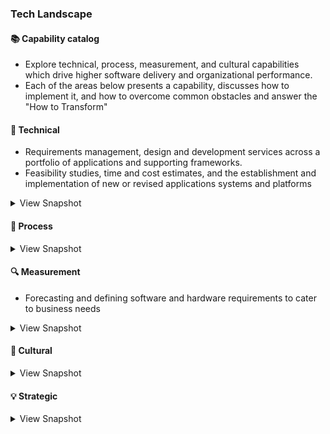 ### Tech Landscape
#### 📚 Capability catalog 
* Explore technical, process, measurement, and cultural capabilities which drive higher software delivery and organizational performance.
* Each of the areas below presents a capability, discusses how to implement it, and how to overcome common obstacles and answer the "How to Transform"

#### 🔧 Technical
* Requirements management, design and development services across a portfolio of applications and supporting frameworks.
* Feasibility studies, time and cost estimates, and the establishment and implementation of new or revised applications systems and platforms
<details>
<summary>View Snapshot</summary>

|  Name |  Summary |   
|:-:    |:-:       |
| | **The Big Picture / Practices** |
| [High Level Design](https://github.com/AdyKalra/technolgytrends/blob/master/Architecture%20trends/High%20Level%20Design.md)| Overview of Client -> CDN / DNS -> LB -> Http Cache -> APIG -> XL -> Feature Services -> Core Services -> Domains |  
| [Stackshare tools](https://stackshare.io/categories) | All the best open source and Software as a Service (SaaS) tools in one place |

#### Front-end Development Practice
|  Name |  Summary | Details  | Use cases |  
|:-:    |:-:       |:-:       |:-:        |  
| **Roadmap** | concepts - hoisting, event bubbling, scope prototype, shadow DOM. package managers - npm, yarn. CSS, BEM, Saas, Postcss.build tools - npm nuild, module bundlers webpack, linters and formatters, React Angualr Vue, modern css, css frameworks - reactstrap, mterialUI, Testing - Jest Cypress Mocha Chai. Progressive TypeScript, Server Side Rendering , GraphQL. ReactNative , Flutter , Static site generators  | [Front-end Roadmap](https://github.com/kamranahmedse/developer-roadmap) | **** **** **** |
| | | []() | **** **** **** |

#### Back-end Development Practice
|  Name |  Summary | Details  | Use cases |  
|:-:    |:-:       |:-:       |:-:        |  
| **Roadmap** | C#, Java, Go, Python. Realational , NoSQL , Data Sharding , Replication , CAP. Authentication Oauth, token , JWT, SAML. apis - JSON, SOAP. Caching - DNS , serverside, clientside - Redis, MemCached. Design practices - GOF , DDD , TDD , SOLID, KISS , YAGNI, DRY. Architectural patterns - Microservices, SOA, Serverless. Messagebrokers , RabbitMQ , Kafka. Containers - Docker , GarphQL, Neo4j. | [Back-end Roadmap](https://github.com/kamranahmedse/developer-roadmap) | **** **** **** |
| | | []() | **** **** **** |

#### Testing Practice
|  Name |  Summary | Details  | Use cases |  
|:-:    |:-:       |:-:       |:-:        | 
| **Roadmap** | Test Plan template, testing startegies, testing types, TDD , automation - mobile , web , API , contrct testing Packt| [Testing Raodmap](https://github.com/anas-qa/Quality-Assurance-Road-Map) | **Testing Pyramid , Gap Analysis , Customer Insights , E2E regression suite** |
| | | []() | **** **** **** |

#### Mobile Development Practice
|  Name |  Summary | Details  | Use cases |  
|:-:    |:-:       |:-:       |:-:        |  
|**Andoid Development** |Kotlin , Java | [android](https://roadmap.sh/android) | **** **** **** |
| | | []() | **** **** **** |

#### DevOps Practice
|  Name |  Summary | Details  | Use cases |  
|:-:    |:-:       |:-:       |:-:        |  
| **Roadmap** | Pytho, Ruby , NodeJS. initd, systemd. OS - Linus , FreeBSD. Terminal - maniupaltion tools,, BASH, vim, network. Protocosl - http, ftp, ssh. Reverseproxy, Caching server, Forward Proxy , Load balancer, firewall. Webserver - Nginx, Service Mesh - Istio. Containers, Config mgmt, container orchestration, Infra provisioning. CI/CD tools, Infra monitoring - Prometheus , Nagios, Grafana. Appln Monitoring - NewRelic , AppDynamics. Log Mgmt - Elastic stalk, splunk sumo. Cloud - AWS , GCP, Azure. Cloud Design Patterns - Availability , Data Management.  | [Devops Roadmap](https://github.com/kamranahmedse/developer-roadmap) | **** **** **** |
| | | []() | **** **** **** |

#### Architecture Practice
|  Name |  Summary | Details  | Use cases |  
|:-:    |:-:       |:-:       |:-:        |  
| | | []() | **** **** **** |

#### Operations
|  Name |  Summary | Details  | Use cases |  
|:-:    |:-:       |:-:       |:-:        |  
| | | []() | **** **** **** |
| | | []() | **** **** **** |


</details>

#### 📃 Process
<details>
<summary>View Snapshot</summary>

#### Engineering Challenges
|  Name |  Summary | Details  | Use cases |  
|:-:    |:-:       |:-:       |:-:        |  
| Bug Bash | testing across verticals | []() | **** **** **** |
| Going 100% on cloud and having a cloud first approach | | []() | **** **** **** |
| Moving offshore teams and establishing greenfield teams here | | []() | **** **** **** |
| transitioning from Devops to CPT  | | []() | **** **** **** |
| transitioning from legacy PHP to a SPA built on React and NodeJS (tiger team) | []() | **** **** **** |
| Going completely srverless | | []() | **** **** **** |

#### Change Management
|  Name |  Summary | Details  | Use cases |  
|:-:    |:-:       |:-:       |:-:        |  
| Champions  | lead mini transformations | []() | **** **** **** |
| building a repository of design patterns , BFF / XL , Domain driven design  | | []() | **** **** **** |

#### Customer Insights
|  Name |  Summary | Details  | Use cases |  
|:-:    |:-:       |:-:       |:-:        |  
| working backwards from customer insights | VOC , GA |  | | 
| | | []() | **** **** **** |

#### Teams Experimentation
|  Name |  Summary | Details  | Use cases |  
|:-:    |:-:       |:-:       |:-:        |  
| | | []() | **** **** **** |

#### Streamlining Change Approval
|  Name |  Summary | Details  | Use cases |  
|:-:    |:-:       |:-:       |:-:        |  
| | | []() | **** **** **** |

#### Visibility of Work in Value Stream
|  Name |  Summary | Details  | Use cases |  
|:-:    |:-:       |:-:       |:-:        |  
| | | []() | **** **** **** |

#### Working in smaller batches / Process limits 
|  Name |  Summary | Details  | Use cases |  
|:-:    |:-:       |:-:       |:-:        |  
| | | []() | **** **** **** |

</details>

#### 🔍 Measurement
* Forecasting and defining  software and hardware requirements to cater to business needs 
<details>
<summary>View Snapshot</summary> 
    
#### Cloud Tools / Practices
|  Name |  Summary | Details  | Use cases |  
|:-:    |:-:       |:-:       |:-:        |  
|serverless cdk patterns|all of the official AWS Serverless architecture patterns built with CDK for developers to use.|[cdk patterns](https://github.com/cdk-patterns/serverless)| SensibleDeafults for Patterns used |
| awesome-cloudformation | A curated list of resources and projects for working with AWS CloudFormation. https://aws.amazon.com/cloudformation/ | [cloudformation](https://github.com/aws-cloudformation/awesome-cloudformation) | cloud formation catalouge |
| Design Patterns | collection of solutions and design ideas for using AWS cloud technology to solve common systems design problems | [Design Patterns](http://en.clouddesignpattern.org/index.php/Main_Page) | sensible defaults Design Patterns / catalouge |
| this-is-my-architecture | Innovative cloud architectures from AWS partners and customers | [this-is-my-architecture](https://aws.amazon.com/this-is-my-architecture/?sc_channel=EL&sc_campaign=Explainer_2017_vid&sc_medium=YouTube&sc_content=video942&sc_detail=EXPLAINER&sc_country=US&tma.sort-by=item.additionalFields.airDate&tma.sort-order=desc) | Clarity of bigger picture within Org |
| | | []() | **** **** **** |

#### Cloud Ideas / Techniques 
|  Name |  Summary | Details  | Use cases |  
|:-:    |:-:       |:-:       |:-:        |  
| STAX / Cloud Confirmity | cloud compliance and measuring where we are , cost  | []() | **** **** **** |
| Well architected framework | Cloud maturity and assesment | []() | **** **** **** |
| | | []() | **** **** **** |

#### Monitoring
|  Name |  Summary | Details  | Use cases |  
|:-:    |:-:       |:-:       |:-:        |  
| | | []() | **** **** **** |

#### Proactive failiure notification
|  Name |  Summary | Details  | Use cases |  
|:-:    |:-:       |:-:       |:-:        |  
| | | []() | **** **** **** |

#### Visual Management Capabilities
|  Name |  Summary | Details  | Use cases |  
|:-:    |:-:       |:-:       |:-:        |  
| | | []() | **** **** **** |

#### Engineering efficiency 
|  Name |  Summary | Details  | Use cases |  
|:-:    |:-:       |:-:       |:-:        |  
| | | []() | **** **** **** |

</details>

#### 🤝‍ Cultural  
<details>
<summary>View Snapshot</summary>

## Assign personnel to various projects and directs activities

#### People / Recruitment
|  Name |  Summary | Details  | Use cases |  
|:-:    |:-:       |:-:       |:-:        |  
| 20 patterns to watch for in your engineering team | teamd and IC patterns | [patterns in teams and ICs](https://www.pluralsight.com/product/flow/20-patterns) | tools like flow and decision making |
| | | []() | **** **** **** |

## Reviews and evaluate work

#### Job Satisfaction
|  Name |  Summary | Details  | Use cases |  
|:-:    |:-:       |:-:       |:-:        |  
| | | []() | **** **** **** |

## High quality self-service channel for our users 

#### Westrum Organisation Culture
|  Name |  Summary | Details  | Use cases |  
|:-:    |:-:       |:-:       |:-:        |  
| | | []() | **** **** **** |

#### Learning Culture
|  Name |  Summary | Details  | Use cases |  
|:-:    |:-:       |:-:       |:-:        |  
| | | []() | **** **** **** |


</details>

#### 💡 Strategic 
<details>
<summary>View Snapshot</summary>

## Strategic direction of product, services and technology

### Product optimisation and implementation

## Modernisation and uplift of our software development practices

## Disparate / aging UIs

## Transformation of Technology stack toward digital services

## Technology debt remediation 

#### Engineering Ideas / Techniques 
|  Name |  Summary | Details  | Use cases |  
|:-:    |:-:       |:-:       |:-:        |  
| **all Reference Roadmaps**| roadmaps on web | [engineering roadmaps](https://roadmap.sh/) | **** **** **** |
| Google Engineering practices | Google has many generalized engineering practices that cover all languages and all projects. These documents represent our collective experience of various best practices that we have developed over time. | [Google Engineering practices](https://github.com/google/eng-practices) | Sensible Deafults template for practices |
| Four key metrics | MMTR , Lead Time , Deployment frequency and Change fail rate | []() | Measure engineering team health |
| Gitprime for data driven mindset | Coding Days | Impact | Efficiency | Commits per day | Repos  | []() | Data driven engineering metrics |
| Technology Radar | Internal tooling maturity | []() | **** **** **** |
| Engineering maturity assessment | 12 factor app | []() | measure engineering maturity every quarter |
  
#### Transformation Challenges 
|  Name |  Summary | Details  | Use cases |  
|:-:    |:-:       |:-:       |:-:        |  
| Lack of expertise and exposure |  | []() | **** **** **** |
| pushback from people and existing leaders | | []() | **** **** **** |
| missing the overarching strategy across all business units in Digital | | []() | **** **** **** |
| new technologies / lack of skils  | | []() | **** **** **** |
| resistance to change / mindset shift  | | []() | **** **** **** |
| | | []() | **** **** **** |



#### Operating Model 
|  Name |  Summary | Details  | Use cases |  
|:-:    |:-:       |:-:       |:-:        |  
| Idea - Plan - Build - measure | | []() | **** **** **** |
| | | []() | **** **** **** |
  
</details>
